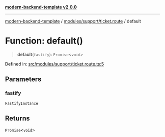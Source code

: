 [**modern-backend-template v2.0.0**](../../../../README.md)

***

[modern-backend-template](../../../../modules.md) / [modules/support/ticket.route](../README.md) / default

# Function: default()

> **default**(`fastify`): `Promise`\<`void`\>

Defined in: [src/modules/support/ticket.route.ts:5](https://github.com/maemreyo/saas-4cus-nodejs/blob/2a5b3f3aa11335dfa561e80e1feabb8e6084261e/src/modules/support/ticket.route.ts#L5)

## Parameters

### fastify

`FastifyInstance`

## Returns

`Promise`\<`void`\>
